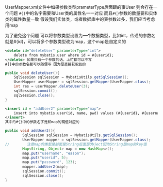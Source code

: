 UserMapper.xml文件中如果参数类型prameterType后面跟的事User
则会存在一个问题
`#{}`中的名字需要和User类的属性名一一对应
而且`#{}`参数的数量要和实体类的属性数量一致
假设我们实体类，或者数据库中的表参数过多，我们应当考虑用map

为了避免这个问题
可以将参数类型设置为**一个**数据类型，比如int，传递的参数名就是#{id}，可以将多个参数类型改为map，这个map是自定义的

```xml
<delete id="deleteUser" parameterType="int">  
    delete from mybatis.user where id = #{userid};  
</delete> 如果只有一个参数的话，上忙都可以不写
#{}中的参数名都可以随便写 因为是直接获取到的
```
```java
public void deleteUser(){  
    SqlSession sqlSession = MybatisUtils.getSqlSession();  
    UserMapper userMapper = sqlSession.getMapper(UserMapper.class);  
    int res = userMapper.deleteUser(3);  
    sqlSession.commit();  
    sqlSession.close();  
}
```

```xml
<insert id = "addUser2" parameterType="map">  
    insert into mybatis.user(id, name, pwd) values (#{userid}, #{username}, #{password});  
</insert>
其中的#{}中的参数名字是和map的键值对应的
```
```java
public void addUser2(){  
        SqlSession sqlSession = MybatisUtils.getSqlSession();  
        UserMapper mapper = sqlSession.getMapper(UserMapper.class);  
//        注意map的类型是前面是String后面是Object因为String是map的key值  
        Map<String, Object> map = new HashMap<>();  
        map.put("username", "eason");  
        map.put("userid", 5);  
        map.put("password", 123);  
        mapper.addUser2(map);  
        sqlSession.commit();  
        sqlSession.close();  
}
```


